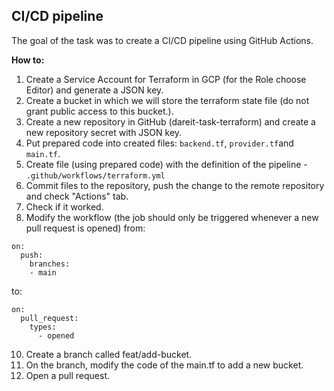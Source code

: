 ## CI/CD pipeline

The goal of the task was to create a CI/CD pipeline using GitHub Actions.

**How to:**

1.  Create a Service Account for Terraform in GCP (for the Role choose Editor) and generate a JSON key.
2.  Create a bucket in which we will store the terraform state file (do not grant public access to this bucket.).
3.  Create a new repository in GitHub (dareit-task-terraform) and create a new repository secret with JSON key.
4.  Put prepared code into created files: `backend.tf`, `provider.tf`and `main.tf`.
5. Create file (using prepared code) with the definition of the pipeline - `.github/workflows/terraform.yml`
6.  Commit files to the repository, push the change to the remote repository and check "Actions" tab.
7.  Check if it worked.
8.  Modify the workflow (the job should only be triggered whenever a new pull request is opened) from:
```
on:
  push:
    branches:
    - main
```
to:
```
on:
  pull_request:
	types:
	  - opened
 ```
10.  Create a branch called feat/add-bucket.
11.  On the branch, modify the code of the main.tf to add a new bucket.
12.  Open a pull request.
